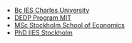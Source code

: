 - [Bc IES Charles University](https://ies.fsv.cuni.cz/en/institute/about-us/my-url)
- [DEDP Program MIT](https://micromasters.mit.edu/dedp/)
- [MSc Stockholm School of Economics](https://www.hhs.se/en/education/msc/mecon/)
- [PhD IIES Stockholm](https://www.su.se/institute-for-international-economic-studies/)


